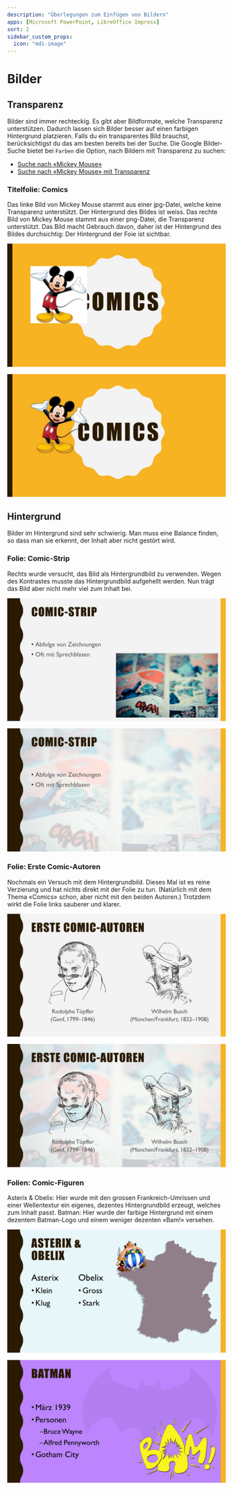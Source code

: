 ```yaml
---
description: "Überlegungen zum Einfügen von Bildern"
apps: [Microsoft PowerPoint, LibreOffice Impress]
sort: 2
sidebar_custom_props:
  icon: "mdi-image"
---
```


# Bilder




## Transparenz
Bilder sind immer rechteckig. Es gibt aber Bildformate, welche Transparenz unterstützen. Dadurch lassen sich Bilder besser auf einen farbigen Hintergrund platzieren. Falls du ein transparentes Bild brauchst, berücksichtigst du das am besten bereits bei der Suche. Die Google Bilder-Suche bietet bei `Farben` die Option, nach Bildern mit Transparenz zu suchen:

* [Suche nach «Mickey Mouse»](https://www.google.ch/search?q=mickey+mouse&tbm=isch)
* [Suche nach «Mickey Mouse» mit Transparenz](https://www.google.ch/search?q=mickey+mouse&tbm=isch&tbs=ic:trans)

### Titelfolie: Comics
Das linke Bild von Mickey Mouse stammt aus einer jpg-Datei, welche keine Transparenz unterstützt. Der Hintergrund des Bildes ist weiss.
Das rechte Bild von Mickey Mouse stammt aus einer png-Datei, die Transparenz unterstützt. Das Bild macht Gebrauch davon, daher ist der Hintergrund des Bildes durchsichtig: Der Hintergrund der Foie ist sichtbar.

<ImagesBox caption="Titelfolie «Comics» ohne und mit Transparenz">

![](./images/comics/Slide1.jpg "ohne Transparenz")<!-- {.zoom} -->

![](./images/comics/Slide2.jpg "mit Transparenz")<!-- {.zoom} -->

</ImagesBox>

## Hintergrund
Bilder im Hintergrund sind sehr schwierig. Man muss eine Balance finden, so dass man sie erkennt, der Inhalt aber nicht gestört wird.

### Folie: Comic-Strip
Rechts wurde versucht, das Bild als Hintergrundbild zu verwenden. Wegen des Kontrastes musste das Hintergrundbild aufgehellt werden. Nun trägt das Bild aber nicht mehr viel zum Inhalt bei.

<ImagesBox caption="Folie «Comic-Strip» normales Bild und Hintergrundbild">

![](./images/comics/Slide3.jpg "normales Bild")<!-- {.zoom} -->

![](./images/comics/Slide4.jpg "als Hintergrundbild")<!-- {.zoom} -->

</ImagesBox>

### Folie: Erste Comic-Autoren
Nochmals ein Versuch mit dem Hintergrundbild. Dieses Mal ist es reine Verzierung und hat nichts direkt mit der Folie zu tun. (Natürlich mit dem Thema «Comics» schon, aber nicht mit den beiden Autoren.) Trotzdem wirkt die Folie links sauberer und klarer.

<ImagesBox caption="Folie «Erste Comic-Autoren» ohne und mit Hintergrundbild">

![](./images/comics/Slide5.jpg "ohne Hintergrund")<!-- {.zoom} -->

![](./images/comics/Slide6.jpg "mit Hintergrund")<!-- {.zoom} -->

</ImagesBox>

### Folien: Comic-Figuren
Asterix & Obelix: Hier wurde mit den grossen Frankreich-Umrissen und einer Wellentextur ein eigenes, dezentes Hintergrundbild erzeugt, welches zum Inhalt passt.
Batman: Hier wurde der farbige Hintergrund mit einem dezentem Batman-Logo und einem weniger dezenten «Bam!» versehen.

<ImagesBox caption="Folie «Comics» ohne und mit Hintergrundbild">

![](./images/comics/Slide7.jpg "ohne Hintergrund")<!-- {.zoom} -->

![](./images/comics/Slide8.jpg "mit Hintergrundbild")<!-- {.zoom} -->

</ImagesBox>
